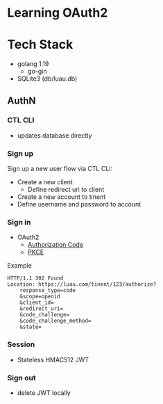 # Learning OAuth2

# Tech Stack

- golang 1.19
  - go-gin
- SQLite3 (db/luau.db)

## AuthN

### CTL CLI

- updates database directly

### Sign up

Sign up a new user flow via CTL CLI:

- Create a new client
  - Define redirect uri to client
- Create a new account to tinent
- Define username and password to account

### Sign in

- OAuth2
  - [Authorization Code](https://openid.net/specs/openid-connect-core-1_0.html#CodeFlowAuth)
  - [PKCE](https://oauth.net/2/pkce/)

Example

```
HTTP/1.1 302 Found
Location: https://luau.com/tinent/123/authorize?
    response_type=code
    &scope=openid
    &client_id=
    &redirect_uri=
    &code_challenge=
    &code_challenge_method=
    &state=
```

### Session

- Stateless HMAC512 JWT

### Sign out

- delete JWT locally
